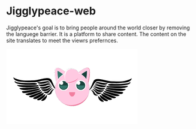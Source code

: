 Jigglypeace-web
===============

Jigglypeace's goal is to bring people around the world closer by removing the languege barrier. 
It is a platform to share content. The content on the site translates to meet the viewrs prefernces.

![Jigglypeace Logo](/jigglypeace.png)
